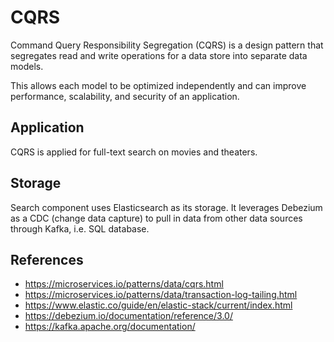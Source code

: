 # CQRS

Command Query Responsibility Segregation (CQRS) is a design pattern that segregates read and write operations for a data store into separate data models.

This allows each model to be optimized independently and can improve performance, scalability, and security of an application.

## Application

CQRS is applied for full-text search on movies and theaters.

## Storage

Search component uses Elasticsearch as its storage. It leverages Debezium as a CDC (change data capture) to pull in data from other data sources through Kafka, i.e. SQL database.

## References

- <https://microservices.io/patterns/data/cqrs.html>
- <https://microservices.io/patterns/data/transaction-log-tailing.html>
- <https://www.elastic.co/guide/en/elastic-stack/current/index.html>
- <https://debezium.io/documentation/reference/3.0/>
- <https://kafka.apache.org/documentation/>
